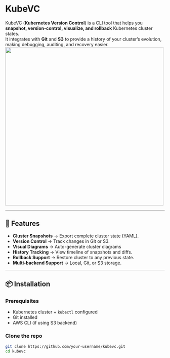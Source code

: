 # KubeVC

KubeVC (**Kubernetes Version Control**) is a CLI tool that helps you **snapshot, version-control, visualize, and rollback** Kubernetes cluster states.  
It integrates with **Git** and **S3** to provide a history of your cluster’s evolution, making debugging, auditing, and recovery easier.
<img width="500" height="500" alt="" src="https://github.com/user-attachments/assets/631d77f1-587c-4691-bb5a-10278acc851c" />

---

## 🚀 Features
- **Cluster Snapshots** → Export complete cluster state (YAML).
- **Version Control** → Track changes in Git or S3.
- **Visual Diagrams** → Auto-generate cluster diagrams
- **History Tracking** → View timeline of snapshots and diffs.
- **Rollback Support** → Restore cluster to any previous state.
- **Multi-backend Support** → Local, Git, or S3 storage.

---

## 📦 Installation

### Prerequisites
- Kubernetes cluster + `kubectl` configured
- Git installed
- AWS CLI (if using S3 backend)

### Clone the repo
```bash
git clone https://github.com/your-username/kubevc.git
cd kubevc
